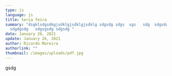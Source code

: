 ```yaml
---
type: js
language: js
title: terça feira
summary: "dsgklsdgsdkgjsdklgjsdklgjsdklg sdgsdg sdgs  sgs   sdg  sdgsdgsg
  sdgdgsdg   sdgsgsdg sdgsdg "
date: January 26, 2021
update: January 26, 2021
author: Ricardo Moreira
authorlink: ""
thumbnail: /images/uploads/pdf.jpg
---
```

gsdg